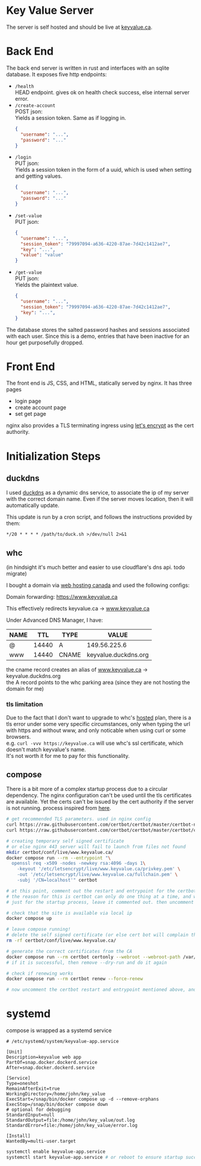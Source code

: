 # Key Value Server

The server is self hosted and should be live at [keyvalue.ca](http://www.keyvalue.ca).

# Back End

The back end server is written in rust and interfaces with an sqlite database. It exposes five http endpoints:

- `/health`  
  HEAD endpoint. gives ok on health check success, else internal server error.
- `/create-account`  
  POST json:  
  Yields a session token. Same as if logging in.
  ```json
  {
    "username": "...",
    "password": "..."
  }
  ```
- `/login`  
  PUT json:  
  Yields a session token in the form of a uuid, which is used when setting and getting values.
  ```json
  {
    "username": "...",
    "password": "..."
  }
  ```
- `/set-value`  
  PUT json:  
  ```json
  {
    "username": "...",
    "session_token": "79997094-a636-4220-87ae-7d42c1412ae7",
    "key": "...",
    "value": "value"
  }
  ```
- `/get-value`  
  PUT json:  
  Yields the plaintext value.
  ```json  
  {
    "username": "...",
    "session_token": "79997094-a636-4220-87ae-7d42c1412ae7",
    "key": "...",
  }
  ```

The database stores the salted password hashes and sessions associated with each user. Since this is a demo, entries that have been inactive for an hour get purposefully dropped.

# Front End

The front end is JS, CSS, and HTML, statically served by nginx. It has three pages

- login page
- create account page
- set get page

nginx also provides a TLS terminating ingress using [let's encrypt](https://letsencrypt.org/) as the cert authority.

# Initialization Steps

## duckdns

I used [duckdns](https://www.duckdns.org/) as a dynamic dns service, to associate the ip of my server with the correct domain name. Even if the server moves location, then it will automatically update.

This update is run by a cron script, and follows the instructions provided by them:
```
*/20 * * * * /path/to/duck.sh >/dev/null 2>&1
```

## whc

(in hindsight it's much better and easier to use cloudflare's dns api. todo migrate)

I bought a domain via [web hosting canada](https://whc.ca/en) and used the following configs:

Domain forwarding: https://www.keyvalue.ca

This effectively redirects keyvalue.ca -> www.keyvalue.ca

Under Advanced DNS Manager, I have:

| NAME | TTL   | TYPE  | VALUE                |
|------|-------|-------|----------------------|
| @    | 14440 | A     | 149.56.225.6         |
| www  | 14440 | CNAME | keyvalue.duckdns.org |

the cname record creates an alias of www.keyvalue.ca -> keyvalue.duckdns.org  
the A record points to the whc parking area (since they are not hosting the domain for me)

### tls limitation

Due to the fact that I don't want to upgrade to whc's [hosted](https://whc.ca/canadian-web-hosting) plan, there is a tls error under some very specific circumstances, only when typing the url with https and without www, and only noticable when using curl or some browsers.  
e.g. `curl -vvv https://keyvalue.ca` will use whc's ssl certificate, which doesn't match keyvalue's name.  
It's not worth it for me to pay for this functionality.

## compose

There is a bit more of a complex startup process due to a circular dependency. The nginx configuration can't be used until the tls certificates are available. Yet the certs can't be issued by the cert authority if the server is not running. process inspired from [here](https://github.com/wmnnd/nginx-certbot/blob/master/init-letsencrypt.sh).

```bash
# get recommended TLS parameters. used in nginx config
curl https://raw.githubusercontent.com/certbot/certbot/master/certbot-nginx/certbot_nginx/_internal/tls_configs/options-ssl-nginx.conf > certbot/conf/options-ssl-nginx.conf
curl https://raw.githubusercontent.com/certbot/certbot/master/certbot/certbot/ssl-dhparams.pem > certbot/conf/ssl-dhparams.pem

# creating temporary self signed certificate
# or else nginx 443 server will fail to launch from files not found
mkdir certbot/conf/live/www.keyvalue.ca/
docker compose run --rm --entrypoint "\
  openssl req -x509 -nodes -newkey rsa:4096 -days 1\
    -keyout '/etc/letsencrypt/live/www.keyvalue.ca/privkey.pem' \
    -out '/etc/letsencrypt/live/www.keyvalue.ca/fullchain.pem' \
    -subj '/CN=localhost'" certbot

# at this point, comment out the restart and entrypoint for the certbot service in compose.yaml
# the reason for this is certbot can only do one thing at a time, and will ignore any other calls below like "docker compose run --rm certbot ..."
# just for the startup process, leave it commented out. then uncomment it at the end (mentioned again below).

# check that the site is available via local ip
docker compose up

# leave compose running!
# delete the self signed certificate (or else cert bot will complain that the folder already exists)
rm -rf certbot/conf/live/www.keyvalue.ca/

# generate the correct certificates from the CA
docker compose run --rm certbot certonly --webroot --webroot-path /var/www/certbot/ --dry-run -d www.keyvalue.ca
# if it is successful, then remove --dry-run and do it again

# check if renewing works
docker compose run --rm certbot renew --force-renew

# now uncomment the certbot restart and entrypoint mentioned above, and restart docker compose
```

# systemd

compose is wrapped as a systemd service

```
# /etc/systemd/system/keyvalue-app.service

[Unit]
Description=keyvalue web app
PartOf=snap.docker.dockerd.service
After=snap.docker.dockerd.service

[Service]
Type=oneshot
RemainAfterExit=true
WorkingDirectory=/home/john/key_value
ExecStart=/snap/bin/docker compose up -d --remove-orphans
ExecStop=/snap/bin/docker compose down
# optional for debugging
StandardInput=null
StandardOutput=file:/home/john/key_value/out.log
StandardError=file:/home/john/key_value/error.log

[Install]
WantedBy=multi-user.target
```

```bash
systemctl enable keyvalue-app.service
systemctl start keyvalue-app.service # or reboot to ensure startup success
```
